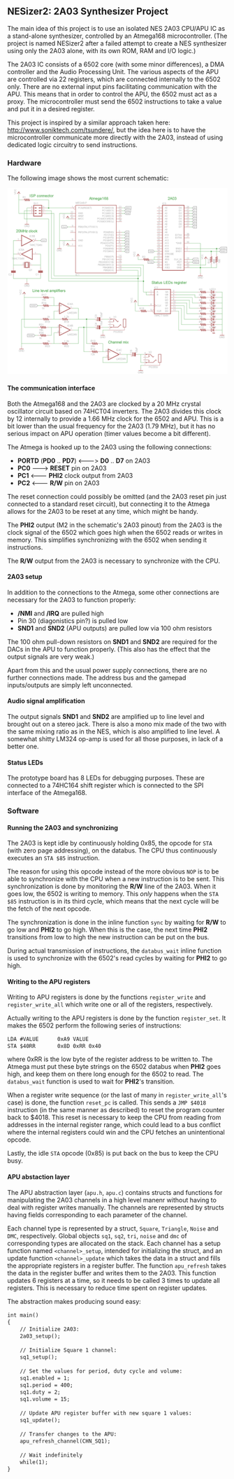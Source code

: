 ## NESizer2: 2A03 Synthesizer Project

The main idea of this project is to use an isolated NES 2A03 CPU/APU IC as a stand-alone synthesizer, controlled by an Atmega168 microcontroller. (The project is named NESizer2 after a failed attempt to create a NES synthesizer using only the 2A03 alone, with its own ROM, RAM and I/O logic.)

The 2A03 IC consists of a 6502 core (with some minor differences), a DMA controller and the Audio Processing Unit. The various aspects of the APU are controlled via 22 registers, which are connected internally to the 6502 only. There are no external input pins facilitating communication with the APU. This means that in order to control the APU, the 6502 must act as a proxy. The microcontroller must send the 6502 instructions to take a value and put it in a desired register. 

This project is inspired by a similar approach taken here: http://www.soniktech.com/tsundere/, but the idea here is to have the microcontroller communicate more directly with the 2A03, instead of using dedicated logic circuitry to send instructions.


### Hardware

The following image shows the most current schematic:

![alt text](https://raw.githubusercontent.com/Jaffe-/NESizer2/master/hw.png "Hardware")


#### The communication interface

Both the Atmega168 and the 2A03 are clocked by a 20 MHz crystal oscillator circuit based on 74HCT04 inverters. The 2A03 divides this clock by 12 internally to provide a 1.66 MHz clock for the 6502 and APU. This is a bit lower than the usual frequency for the 2A03 (1.79 MHz), but it has no serious impact on APU operation (timer values become a bit different).

The Atmega is hooked up to the 2A03 using the following connections:

- **PORTD** (**PD0** .. **PD7**)  <--->  **D0** .. **D7** on 2A03
- **PC0**  --->  **RESET** pin on 2A03
- **PC1**  <---  **PHI2** clock output from 2A03
- **PC2**  <---  **R/W** pin on 2A03

The reset connection could possibly be omitted (and the 2A03 reset pin just connected to a standard reset circuit), but connecting it to the Atmega allows for the 2A03 to be reset at any time, which might be handy. 

The **PHI2** output (M2 in the schematic's 2A03 pinout) from the 2A03 is the clock signal of the 6502 which goes high when the 6502 reads or writes in memory. This simplifies synchronizing with the 6502 when sending it instructions. 

The **R/W** output from the 2A03 is necessary to synchronize with the CPU.

	     
#### 2A03 setup

In addition to the connections to the Atmega, some other connections are necessary for the 2A03 to function properly:

- **/NMI** and **/IRQ** are pulled high
- Pin 30 (diagonistics pin?) is pulled low
- **SND1** and **SND2** (APU outputs) are pulled low via 100 ohm resistors

The 100 ohm pull-down resistors on **SND1** and **SND2** are required for the DACs in the APU to function properly. (This also has the effect that the output signals are very weak.)

Apart from this and the usual power supply connections, there are no further connections made. The address bus and the gamepad inputs/outputs are simply left unconnected. 


#### Audio signal amplification

The output signals **SND1** and **SND2** are amplified up to line level and brought out on a stereo jack. There is also a mono mix made of the two with the same mixing ratio as in the NES, which is also amplified to line level. A somewhat shitty LM324 op-amp is used for all those purposes, in lack of a better one.


#### Status LEDs

The prototype board has 8 LEDs for debugging purposes. These are connected to a 74HC164 shift register which is connected to the SPI interface of the Atmega168. 


### Software


#### Running the 2A03 and synchronizing

The 2A03 is kept idle by continuously holding 0x85, the opcode for `STA` (with zero page addressing), on the databus. The CPU thus continuously executes an `STA $85` instruction. 

The reason for using this opcode instead of the more obvious `NOP` is to be able to synchronize with the CPU when a new instruction is to be sent. This synchronization is done by monitoring the **R/W** line of the 2A03. When it goes low, the 6502 is writing to memory. This *only* happens when the `STA $85` instruction is in its third cycle, which means that the next cycle will be the fetch of the next opcode.

The synchronization is done in the inline function `sync` by waiting for **R/W** to go low and **PHI2** to go high. When this is the case, the next time **PHI2** transitions from low to high the new instruction can be put on the bus. 

During actual transmission of instructions, the `databus_wait` inline function is used to synchronize with the 6502's read cycles by waiting for **PHI2** to go high.


#### Writing to the APU registers

Writing to APU registers is done by the functions `register_write` and `register_write_all` which write one or all of the registers, respectively. 

Actually writing to the APU registers is done by the function `register_set`. It makes the 6502 perform the following series of instructions:

    LDA #VALUE		0xA9 VALUE
    STA $40RR		0x8D 0xRR 0x40

where 0xRR is the low byte of the register address to be written to. The Atmega must put these byte strings on the 6502 databus when **PHI2** goes high, and keep them on there long enough for the 6502 to read. The `databus_wait` function is used to wait for **PHI2**'s transition. 

When a register write sequence (or the last of many in `register_write_all`'s case) is done, the function `reset_pc` is called. This sends a `JMP $4018` instruction (in the same manner as described) to reset the program counter back to $4018. This reset is necessary to keep the CPU from reading from addresses in the internal register range, which could lead to a bus conflict where the internal registers could win and the CPU fetches an unintentional opcode.

Lastly, the idle `STA` opcode (0x85) is put back on the bus to keep the CPU busy.


#### APU abstaction layer

The APU abstraction layer (`apu.h`, `apu.c`) contains structs and functions for manipulating the 2A03 channels in a high level manenr without having to deal with register writes manually. The channels are represented by structs having fields corresponding to each parameter of the channel. 

Each channel type is represented by a struct, `Square`, `Triangle`, `Noise` and `DMC`, respectively. Global objects `sq1`, `sq2`, `tri`, `noise` and `dmc` of corresponding types are allocated on the stack. Each channel has a setup function named `<channel>_setup`, intended for initializing the struct, and an update function `<channel>_update` which takes the data in a struct and fills the appropriate registers in a register buffer. The function `apu_refresh` takes the data in the register buffer and writes them to the 2A03. This function updates 6 registers at a time, so it needs to be called 3 times to update all registers. This is necessary to reduce time spent on register updates. 

The abstraction makes producing sound easy: 

	int main() 
	{
		// Initialize 2A03:
		2a03_setup();
		
		// Initialize Square 1 channel:
		sq1_setup();
		
		// Set the values for period, duty cycle and volume:
		sq1.enabled = 1;
		sq1.period = 400;
		sq1.duty = 2;
		sq1.volume = 15;
		
		// Update APU register buffer with new square 1 values:
		sq1_update();
		
		// Transfer changes to the APU:
		apu_refresh_channel(CHN_SQ1);
		
		// Wait indefinitely
		while(1);
	}

